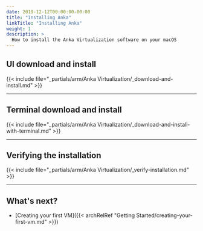 ```yaml
---
date: 2019-12-12T00:00:00-00:00
title: "Installing Anka"
linkTitle: "Installing Anka"
weight: 1
description: >
  How to install the Anka Virtualization software on your macOS
---
```


## UI download and install

{{< include file="_partials/arm/Anka Virtualization/_download-and-install.md" >}}

---

## Terminal download and install

{{< include file="_partials/arm/Anka Virtualization/_download-and-install-with-terminal.md" >}}

---

## Verifying the installation

{{< include file="_partials/arm/Anka Virtualization/_verify-installation.md" >}}

---

## What's next?

- [Creating your first VM]({{< archRelRef "Getting Started/creating-your-first-vm.md" >}})
